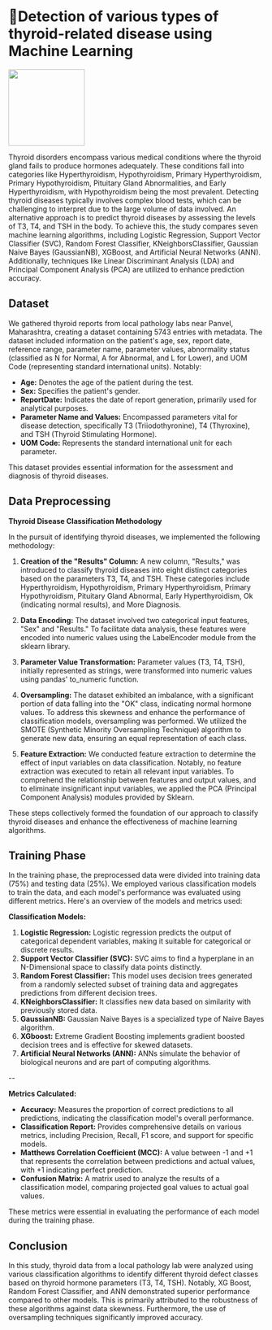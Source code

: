 
# 🏥Detection of various types of thyroid-related disease using Machine Learning

<img src="https://github.com/tarundirector/HR-Analytics-using-PowerBI/assets/85684655/134bf323-38e7-4b43-bdf8-bc94da2bd1ac" width="150">

Thyroid disorders encompass various medical conditions where the thyroid gland fails to produce hormones adequately. These conditions fall into categories like Hyperthyroidism, Hypothyroidism, Primary Hyperthyroidism, Primary Hypothyroidism, Pituitary Gland Abnormalities, and Early Hyperthyroidism, with Hypothyroidism being the most prevalent. Detecting thyroid diseases typically involves complex blood tests, which can be challenging to interpret due to the large volume of data involved. An alternative approach is to predict thyroid diseases by assessing the levels of T3, T4, and TSH in the body. To achieve this, the study compares seven machine learning algorithms, including Logistic Regression, Support Vector Classifier (SVC), Random Forest Classifier, KNeighborsClassifier, Gaussian Naive Bayes (GaussianNB), XGBoost, and Artificial Neural Networks (ANN). Additionally, techniques like Linear Discriminant Analysis (LDA) and Principal Component Analysis (PCA) are utilized to enhance prediction accuracy.


## Dataset

We gathered thyroid reports from local pathology labs near Panvel, Maharashtra, creating a dataset containing 5743 entries with metadata. The dataset included information on the patient's age, sex, report date, reference range, parameter name, parameter values, abnormality status (classified as N for Normal, A for Abnormal, and L for Lower), and UOM Code (representing standard international units). Notably:

- **Age:** Denotes the age of the patient during the test.
- **Sex:** Specifies the patient's gender.
- **ReportDate:** Indicates the date of report generation, primarily used for analytical purposes.
- **Parameter Name and Values:** Encompassed parameters vital for disease detection, specifically T3 (Triiodothyronine), T4 (Thyroxine), and TSH (Thyroid Stimulating Hormone).
- **UOM Code:** Represents the standard international unit for each parameter.

This dataset provides essential information for the assessment and diagnosis of thyroid diseases.



## Data Preprocessing

**Thyroid Disease Classification Methodology**

In the pursuit of identifying thyroid diseases, we implemented the following methodology:

1. **Creation of the "Results" Column:** A new column, "Results," was introduced to classify thyroid diseases into eight distinct categories based on the parameters T3, T4, and TSH. These categories include Hyperthyroidism, Hypothyroidism, Primary Hyperthyroidism, Primary Hypothyroidism, Pituitary Gland Abnormal, Early Hyperthyroidism, Ok (indicating normal results), and More Diagnosis.

2. **Data Encoding:** The dataset involved two categorical input features, "Sex" and "Results." To facilitate data analysis, these features were encoded into numeric values using the LabelEncoder module from the sklearn library.

3. **Parameter Value Transformation:** Parameter values (T3, T4, TSH), initially represented as strings, were transformed into numeric values using pandas' to_numeric function.

4. **Oversampling:** The dataset exhibited an imbalance, with a significant portion of data falling into the "OK" class, indicating normal hormone values. To address this skewness and enhance the performance of classification models, oversampling was performed. We utilized the SMOTE (Synthetic Minority Oversampling Technique) algorithm to generate new data, ensuring an equal representation of each class.

5. **Feature Extraction:** We conducted feature extraction to determine the effect of input variables on data classification. Notably, no feature extraction was executed to retain all relevant input variables. To comprehend the relationship between features and output values, and to eliminate insignificant input variables, we applied the PCA (Principal Component Analysis) modules provided by Sklearn.

These steps collectively formed the foundation of our approach to classify thyroid diseases and enhance the effectiveness of machine learning algorithms.




## Training Phase

In the training phase, the preprocessed data were divided into training data (75%) and testing data (25%). We employed various classification models to train the data, and each model's performance was evaluated using different metrics. Here's an overview of the models and metrics used:

**Classification Models:**
1. **Logistic Regression:** Logistic regression predicts the output of categorical dependent variables, making it suitable for categorical or discrete results.
2. **Support Vector Classifier (SVC):** SVC aims to find a hyperplane in an N-Dimensional space to classify data points distinctly.
3. **Random Forest Classifier:** This model uses decision trees generated from a randomly selected subset of training data and aggregates predictions from different decision trees.
4. **KNeighborsClassifier:** It classifies new data based on similarity with previously stored data.
5. **GaussianNB:** Gaussian Naive Bayes is a specialized type of Naive Bayes algorithm.
6. **XGboost:** Extreme Gradient Boosting implements gradient boosted decision trees and is effective for skewed datasets.
7. **Artificial Neural Networks (ANN):** ANNs simulate the behavior of biological neurons and are part of computing algorithms.

--

**Metrics Calculated:**
- **Accuracy:** Measures the proportion of correct predictions to all predictions, indicating the classification model's overall performance.
- **Classification Report:** Provides comprehensive details on various metrics, including Precision, Recall, F1 score, and support for specific models.
- **Matthews Correlation Coefficient (MCC):** A value between -1 and +1 that represents the correlation between predictions and actual values, with +1 indicating perfect prediction.
- **Confusion Matrix:** A matrix used to analyze the results of a classification model, comparing projected goal values to actual goal values.

These metrics were essential in evaluating the performance of each model during the training phase.

## Conclusion

In this study, thyroid data from a local pathology lab were analyzed using various classification algorithms to identify different thyroid defect classes based on thyroid hormone parameters (T3, T4, TSH). Notably, XG Boost, Random Forest Classifier, and ANN demonstrated superior performance compared to other models. This is primarily attributed to the robustness of these algorithms against data skewness. Furthermore, the use of oversampling techniques significantly improved accuracy.

